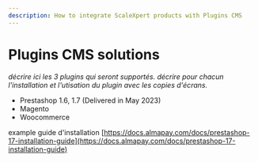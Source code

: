 ```yaml
---
description: How to integrate ScaleXpert products with Plugins CMS
---
```


# Plugins CMS solutions

_décrire ici les 3 plugins qui seront supportés. décrire pour chacun l'installation et l'utisation du plugin avec les copies d'écrans._&#x20;

* Prestashop 1.6, 1.7 (Delivered in May 2023)
* Magento
* Woocommerce

example guide d'installation [https://docs.almapay.com/docs/prestashop-17-installation-guide](https://docs.almapay.com/docs/prestashop-17-installation-guide)

